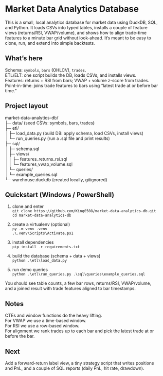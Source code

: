 # Market Data Analytics Database

This is a small, local analytics database for market data using DuckDB, SQL, and Python. It loads CSVs into typed tables, installs a couple of feature views (returns/RSI, VWAP/volume), and shows how to align trade-time features to a minute bar grid without look-ahead. It’s meant to be easy to clone, run, and extend into simple backtests.

## What’s here

Schema: `symbols`, `bars` (OHLCV), `trades`.  
ETL/ELT: one script builds the DB, loads CSVs, and installs views.  
Features: returns + RSI from bars; VWAP + volume z-score from trades.  
Point-in-time: joins trade features to bars using “latest trade at or before bar time.”

## Project layout

market-data-analytics-db/  
├─ data/ (seed CSVs: symbols, bars, trades)  
├─ etl/  
│ ├─ load_data.py (build DB: apply schema, load CSVs, install views)  
│ └─ run_queries.py (run a .sql file and print results)  
├─ sql/  
│ ├─ schema.sql  
│ ├─ views/  
│ │ ├─ features_returns_rsi.sql  
│ │ └─ features_vwap_volume.sql  
│ └─ queries/  
│ └─ example_queries.sql  
└─ warehouse.duckdb (created locally, gitignored)

## Quickstart (Windows / PowerShell)

1. clone and enter  
   `git clone https://github.com/King0508/market-data-analytics-db.git`  
   `cd market-data-analytics-db`

2. create a virtualenv (optional)  
   `py -m venv .venv`  
   `.\.venv\Scripts\Activate.ps1`

3. install dependencies  
   `pip install -r requirements.txt`

4. build the database (schema + data + views)  
   `python .\etl\load_data.py`

5. run demo queries  
   `python .\etl\run_queries.py .\sql\queries\example_queries.sql`

You should see table counts, a few bar rows, returns/RSI, VWAP/volume, and a joined result with trade features aligned to bar timestamps.

## Notes

CTEs and window functions do the heavy lifting.  
For VWAP we use a time-based window.  
For RSI we use a row-based window.  
For alignment we rank trades up to each bar and pick the latest trade at or before the bar.

## Next

Add a forward-return label view, a tiny strategy script that writes positions and PnL, and a couple of SQL reports (daily PnL, hit rate, drawdown).
